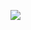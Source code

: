 
![](https://github-profile-summary-cards.vercel.app/api/cards/profile-details?username=nakaji-nandaina&theme=2077)
